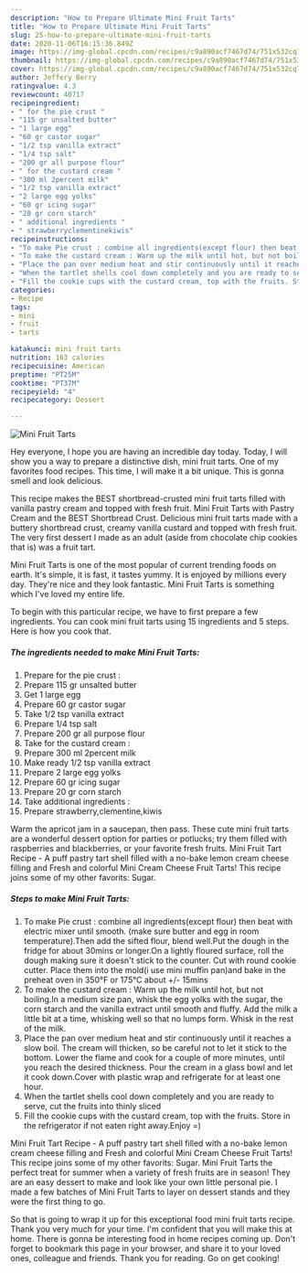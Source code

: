 ```yaml
---
description: "How to Prepare Ultimate Mini Fruit Tarts"
title: "How to Prepare Ultimate Mini Fruit Tarts"
slug: 25-how-to-prepare-ultimate-mini-fruit-tarts
date: 2020-11-06T16:15:36.849Z
image: https://img-global.cpcdn.com/recipes/c9a890acf7467d74/751x532cq70/mini-fruit-tarts-recipe-main-photo.jpg
thumbnail: https://img-global.cpcdn.com/recipes/c9a890acf7467d74/751x532cq70/mini-fruit-tarts-recipe-main-photo.jpg
cover: https://img-global.cpcdn.com/recipes/c9a890acf7467d74/751x532cq70/mini-fruit-tarts-recipe-main-photo.jpg
author: Jeffery Berry
ratingvalue: 4.3
reviewcount: 40717
recipeingredient:
- " for the pie crust "
- "115 gr unsalted butter"
- "1 large egg"
- "60 gr castor sugar"
- "1/2 tsp vanilla extract"
- "1/4 tsp salt"
- "200 gr all purpose flour"
- " for the custard cream "
- "300 ml 2percent milk"
- "1/2 tsp vanilla extract"
- "2 large egg yolks"
- "60 gr icing sugar"
- "20 gr corn starch"
- " additional ingredients "
- " strawberryclementinekiwis"
recipeinstructions:
- "To make Pie crust : combine all ingredients(except flour) then beat with electric mixer until smooth. (make sure butter and egg in room temperature).Then add the sifted flour, blend well.Put the dough in the fridge for about 30mins or longer.On a lightly floured surface, roll the dough making sure it doesn&#39;t stick to the counter. Cut with round cookie cutter. Place them into the mold(i use mini muffin pan)and bake in the preheat oven in 350°F or 175°C about +/- 15mins"
- "To make the custard cream : Warm up the milk until hot, but not boiling.In a medium size pan, whisk the egg yolks with the sugar, the corn starch and the vanilla extract until smooth and fluffy. Add the milk a little bit at a time, whisking well so that no lumps form. Whisk in the rest of the milk."
- "Place the pan over medium heat and stir continuously until it reaches a slow boil. The cream will thicken, so be careful not to let it stick to the bottom. Lower the flame and cook for a couple of more minutes, until you reach the desired thickness. Pour the cream in a glass bowl and let it cook down.Cover with plastic wrap and refrigerate for at least one hour."
- "When the tartlet shells cool down completely and you are ready to serve, cut the fruits into thinly sliced"
- "Fill the cookie cups with the custard cream, top with the fruits. Store in the refrigerator if not eaten right away.Enjoy =)"
categories:
- Recipe
tags:
- mini
- fruit
- tarts

katakunci: mini fruit tarts 
nutrition: 163 calories
recipecuisine: American
preptime: "PT25M"
cooktime: "PT37M"
recipeyield: "4"
recipecategory: Dessert

---
```



![Mini Fruit Tarts](https://img-global.cpcdn.com/recipes/c9a890acf7467d74/751x532cq70/mini-fruit-tarts-recipe-main-photo.jpg)

Hey everyone, I hope you are having an incredible day today. Today, I will show you a way to prepare a distinctive dish, mini fruit tarts. One of my favorites food recipes. This time, I will make it a bit unique. This is gonna smell and look delicious.

This recipe makes the BEST shortbread-crusted mini fruit tarts filled with vanilla pastry cream and topped with fresh fruit. Mini Fruit Tarts with Pastry Cream and the BEST Shortbread Crust. Delicious mini fruit tarts made with a buttery shortbread crust, creamy vanilla custard and topped with fresh fruit. The very first dessert I made as an adult (aside from chocolate chip cookies that is) was a fruit tart.

Mini Fruit Tarts is one of the most popular of current trending foods on earth. It's simple, it is fast, it tastes yummy. It is enjoyed by millions every day. They're nice and they look fantastic. Mini Fruit Tarts is something which I've loved my entire life.


To begin with this particular recipe, we have to first prepare a few ingredients. You can cook mini fruit tarts using 15 ingredients and 5 steps. Here is how you cook that.

<!--inarticleads1-->

##### The ingredients needed to make Mini Fruit Tarts:

1. Prepare  for the pie crust :
1. Prepare 115 gr unsalted butter
1. Get 1 large egg
1. Prepare 60 gr castor sugar
1. Take 1/2 tsp vanilla extract
1. Prepare 1/4 tsp salt
1. Prepare 200 gr all purpose flour
1. Take  for the custard cream :
1. Prepare 300 ml 2percent milk
1. Make ready 1/2 tsp vanilla extract
1. Prepare 2 large egg yolks
1. Prepare 60 gr icing sugar
1. Prepare 20 gr corn starch
1. Take  additional ingredients :
1. Prepare  strawberry,clementine,kiwis


Warm the apricot jam in a saucepan, then pass. These cute mini fruit tarts are a wonderful dessert option for parties or potlucks; try them filled with raspberries and blackberries, or your favorite fresh fruits. Mini Fruit Tart Recipe - A puff pastry tart shell filled with a no-bake lemon cream cheese filling and Fresh and colorful Mini Cream Cheese Fruit Tarts! This recipe joins some of my other favorits: Sugar. 

<!--inarticleads2-->

##### Steps to make Mini Fruit Tarts:

1. To make Pie crust : combine all ingredients(except flour) then beat with electric mixer until smooth. (make sure butter and egg in room temperature).Then add the sifted flour, blend well.Put the dough in the fridge for about 30mins or longer.On a lightly floured surface, roll the dough making sure it doesn&#39;t stick to the counter. Cut with round cookie cutter. Place them into the mold(i use mini muffin pan)and bake in the preheat oven in 350°F or 175°C about +/- 15mins
1. To make the custard cream : Warm up the milk until hot, but not boiling.In a medium size pan, whisk the egg yolks with the sugar, the corn starch and the vanilla extract until smooth and fluffy. Add the milk a little bit at a time, whisking well so that no lumps form. Whisk in the rest of the milk.
1. Place the pan over medium heat and stir continuously until it reaches a slow boil. The cream will thicken, so be careful not to let it stick to the bottom. Lower the flame and cook for a couple of more minutes, until you reach the desired thickness. Pour the cream in a glass bowl and let it cook down.Cover with plastic wrap and refrigerate for at least one hour.
1. When the tartlet shells cool down completely and you are ready to serve, cut the fruits into thinly sliced
1. Fill the cookie cups with the custard cream, top with the fruits. Store in the refrigerator if not eaten right away.Enjoy =)


Mini Fruit Tart Recipe - A puff pastry tart shell filled with a no-bake lemon cream cheese filling and Fresh and colorful Mini Cream Cheese Fruit Tarts! This recipe joins some of my other favorits: Sugar. Mini Fruit Tarts the perfect treat for summer when a variety of fresh fruits are in season! They are an easy dessert to make and look like your own little personal pie. I made a few batches of Mini Fruit Tarts to layer on dessert stands and they were the first thing to go. 

So that is going to wrap it up for this exceptional food mini fruit tarts recipe. Thank you very much for your time. I'm confident that you will make this at home. There is gonna be interesting food in home recipes coming up. Don't forget to bookmark this page in your browser, and share it to your loved ones, colleague and friends. Thank you for reading. Go on get cooking!
